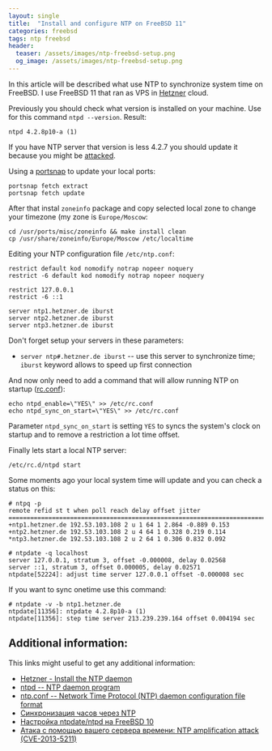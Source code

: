 ```yaml
---
layout: single
title:  "Install and configure NTP on FreeBSD 11"
categories: freebsd
tags: ntp freebsd
header:
  teaser: /assets/images/ntp-freebsd-setup.png
  og_image: /assets/images/ntp-freebsd-setup.png
---
```


In this article will be described what use NTP to synchronize system time on FreeBSD.
I use FreeBSD 11 that ran as VPS in [Hetzner][hetzner] cloud. 

Previously you should check what version is installed on your machine. Use for this command `ntpd --version`. Result:
```
ntpd 4.2.8p10-a (1)
```

If you have NTP server that version is less 4.2.7 you should update it because you might be [attacked][ntp-attack].

Using a [portsnap][portsnap] to update your local ports:
```
portsnap fetch extract
portsnap fetch update
```

After that instal `zoneinfo` package and copy selected local zone to change your timezone (my zone is `Europe/Moscow`:
```
cd /usr/ports/misc/zoneinfo && make install clean
cp /usr/share/zoneinfo/Europe/Moscow /etc/localtime
```

Editing your NTP configuration file `/etc/ntp.conf`:
```
restrict default kod nomodify notrap nopeer noquery
restrict -6 default kod nomodify notrap nopeer noquery

restrict 127.0.0.1
restrict -6 ::1

server ntp1.hetzner.de iburst
server ntp2.hetzner.de iburst
server ntp3.hetzner.de iburst
```

Don't forget setup your servers in these parameters:
* `server ntp#.hetzner.de iburst` -- use this server to synchronize time; `iburst` keyword allows to speed up first connection

And now only need to add a command that will allow running NTP on startup ([rc.conf][rc.conf]):
```
echo ntpd_enable=\"YES\" >> /etc/rc.conf
echo ntpd_sync_on_start=\"YES\" >> /etc/rc.conf
```

Parameter `ntpd_sync_on_start` is setting `YES` to syncs the system's clock	on startup and to remove a restriction a lot time offset.

Finally lets start a local NTP server:
```
/etc/rc.d/ntpd start
```

Some moments ago your local system time will update and you can check a status on this:
```
# ntpq -p
remote refid st t when poll reach delay offset jitter
==============================================================================
+ntp1.hetzner.de 192.53.103.108 2 u 1 64 1 2.864 -0.889 0.153
+ntp2.hetzner.de 192.53.103.108 2 u 4 64 1 0.328 0.219 0.114
*ntp3.hetzner.de 192.53.103.108 2 u 2 64 1 0.306 0.832 0.092

# ntpdate -q localhost
server 127.0.0.1, stratum 3, offset -0.000008, delay 0.02568
server ::1, stratum 3, offset 0.000005, delay 0.02571
ntpdate[52224]: adjust time server 127.0.0.1 offset -0.000008 sec
```

If you want to sync onetime use this command:
```
# ntpdate -v -b ntp1.hetzner.de
ntpdate[11356]: ntpdate 4.2.8p10-a (1)
ntpdate[11356]: step time server 213.239.239.164 offset 0.004194 sec
```

## Additional information:
This links might useful to get any additional information:
* [Hetzner - Install the NTP daemon](https://wiki.hetzner.de/index.php/Uhrzeit_synchronisieren_mit_NTP/en)
* [ntpd -- NTP daemon	program](https://www.freebsd.org/cgi/man.cgi?query=ntpd&sektion=8&apropos=0&manpath=FreeBSD+11.1-RELEASE+and+Ports)
* [ ntp.conf -- Network Time Protocol (NTP) daemon configuration file format](https://www.freebsd.org/cgi/man.cgi?query=ntp.conf&sektion=5&apropos=0&manpath=FreeBSD+11.0-RELEASE+and+Ports)
* [Синхронизация часов через NTP](https://www.freebsd.org/doc/ru/books/handbook/network-ntp.html)
* [Настройка ntpdate/ntpd на FreeBSD 10](https://sysadmin-note.ru/nastrojka-ntpdatentpd-na-freebsd-10/)
* [Атака с помощью вашего сервера времени: NTP amplification attack (CVE-2013-5211)](https://habrahabr.ru/post/209438/)

[hetzner]: https://www.hetzner.de/
[ntp-attack]: https://www.us-cert.gov/ncas/alerts/TA14-013A
[portsnap]: https://www.freebsd.org/doc/en/books/handbook/ports-using.html
[rc.conf]: https://www.freebsd.org/cgi/man.cgi?rc.conf(5)